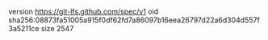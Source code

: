 version https://git-lfs.github.com/spec/v1
oid sha256:08873fa51005a915f0df62fd7a86097b16eea26797d22a6d304d557f3a5211ce
size 2547
